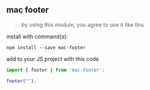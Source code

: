 ## mac footer

> by using this module, you agree to use it like this

install with command(s):

```
npm install --save mac-footer
```
add to your JS project with this code

```javascript
import { footer } from 'mac-footer';

footer("");
```